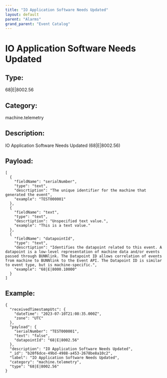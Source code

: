 ```yaml
---
title: "IO Application Software Needs Updated"
layout: default
parent: "Alarms"
grand_parent: "Event Catalog"
---
```


# IO Application Software Needs Updated

## Type:

68|E|8002.56

## Category:

machine.telemetry

## Description: 

IO Application Software Needs Updated (68|E|8002.56)

## Payload:

```
[
  {
    "fieldName": "serialNumber",
    "type": "text",
    "descrtiption": "The unique identifier for the machine that generated the event",
    "example": "TEST000001"
  },
  {
    "fieldName": "text",
    "type": "text",
    "descrtiption": "Unspecified text value.",
    "example": "This is a text value."
  },
  {
    "fieldName": "datapointId",
    "type": "text",
    "descrtiption": "Identifies the datapoint related to this event. A datapoint is a low-level representation of machine data and/or events passed through BUNNlink. The Datapoint ID allows correlation of events from machine to BUNNlink to the Event API. The Datapoint ID is similar to event type, but is machine-specific.",
    "example": "68|E|8000.10000"
  }
]
```

## Example:

```
{
  "receivedTimestampUtc": {
    "dateTime": "2023-07-10T21:08:35.000Z",
    "zone": "UTC"
  },
  "payload": {
    "serialNumber": "TEST000001",
    "text": "false",
    "datapointId": "68|E|8002.56"
  },
  "description": "IO Application Software Needs Updated",
  "_id": "b20f6dce-49bd-4988-a453-2678be8a10c2",
  "label": "IO Application Software Needs Updated",
  "category": "machine.telemetry",
  "type": "68|E|8002.56"
}
```
